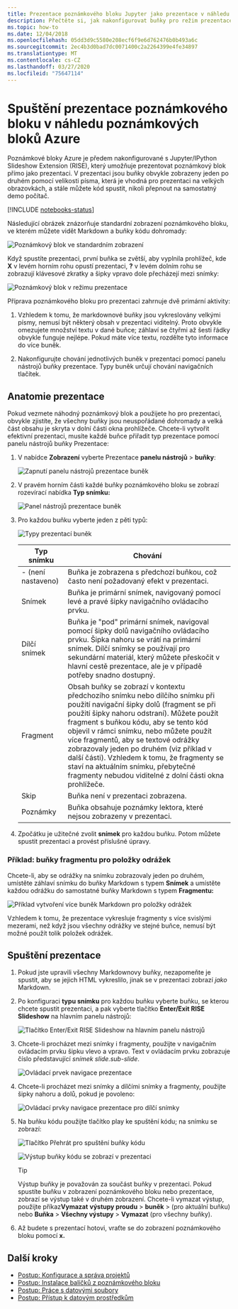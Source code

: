 ```yaml
---
title: Prezentace poznámkového bloku Jupyter jako prezentace v náhledu poznámkových bloků Azure
description: Přečtěte si, jak nakonfigurovat buňky pro režim prezentace v poznámkovém bloku Jupyter a potom prezentaci prezentovat pomocí rozšíření RISE.
ms.topic: how-to
ms.date: 12/04/2018
ms.openlocfilehash: 05dd3d9c5580e208ecf6f9e6d762476b0b493a6c
ms.sourcegitcommit: 2ec4b3d0bad7dc0071400c2a2264399e4fe34897
ms.translationtype: MT
ms.contentlocale: cs-CZ
ms.lasthandoff: 03/27/2020
ms.locfileid: "75647114"
---
```

# <a name="run-a-notebook-slideshow-in-azure-notebooks-preview"></a>Spuštění prezentace poznámkového bloku v náhledu poznámkových bloků Azure

Poznámkové bloky Azure je předem nakonfigurované s Jupyter/IPython Slideshow Extension (RISE), který umožňuje prezentovat poznámkový blok přímo jako prezentaci. V prezentaci jsou buňky obvykle zobrazeny jeden po druhém pomocí velikosti písma, která je vhodná pro prezentaci na velkých obrazovkách, a stále můžete kód spustit, nikoli přepnout na samostatný demo počítač.

[!INCLUDE [notebooks-status](../../includes/notebooks-status.md)]

Následující obrázek znázorňuje standardní zobrazení poznámkového bloku, ve kterém můžete vidět Markdown a buňky kódu dohromady:

![Poznámkový blok ve standardním zobrazení](media/slideshow/slideshow-notebook-view.png)

Když spustíte prezentaci, první buňka se zvětší, aby vyplnila prohlížeč, kde **X** v levém horním rohu opustí prezentaci, **?** v levém dolním rohu se zobrazují klávesové zkratky a šipky vpravo dole přecházejí mezi snímky:

![Poznámkový blok v režimu prezentace](media/slideshow/slideshow-slide-view.png)

Příprava poznámkového bloku pro prezentaci zahrnuje dvě primární aktivity:

1. Vzhledem k tomu, že markdownové buňky jsou vykreslovány velkými písmy, nemusí být některý obsah v prezentaci viditelný. Proto obvykle omezujete množství textu v dané buňce; záhlaví se čtyřmi až šesti řádky obvykle funguje nejlépe. Pokud máte více textu, rozdělte tyto informace do více buněk.

2. Nakonfigurujte chování jednotlivých buněk v prezentaci pomocí panelu nástrojů buňky prezentace. Typy buněk určují chování navigačních tlačítek.

## <a name="the-anatomy-of-a-slideshow"></a>Anatomie prezentace

Pokud vezmete náhodný poznámkový blok a použijete ho pro prezentaci, obvykle zjistíte, že všechny buňky jsou neuspořádané dohromady a velká část obsahu je skryta v dolní části okna prohlížeče. Chcete-li vytvořit efektivní prezentaci, musíte každé buňce přiřadit typ prezentace pomocí panelu nástrojů buňky Prezentace:

1. V nabídce **Zobrazení** vyberte Prezentace **panelu nástrojů** > **buňky**:

    ![Zapnutí panelu nástrojů prezentace buněk](media/slideshow/slideshow-view-cell-toolbar.png)

1. V pravém horním části každé buňky poznámkového bloku se zobrazí rozevírací nabídka **Typ snímku:**

    ![Panel nástrojů prezentace buněk](media/slideshow/slideshow-cell-toolbar.png)

1. Pro každou buňku vyberte jeden z pěti typů:

    ![Typy prezentací buněk](media/slideshow/slideshow-cell-slide-types.png)

    | Typ snímku | Chování |
    | --- | --- |
    | - (není nastaveno) | Buňka je zobrazena s předchozí buňkou, což často není požadovaný efekt v prezentaci. |
    | Snímek | Buňka je primární snímek, navigovaný pomocí levé a pravé šipky navigačního ovládacího prvku. |
    | Dílčí snímek | Buňka je "pod" primární snímek, navigoval pomocí šipky dolů navigačního ovládacího prvku. Šipka nahoru se vrátí na primární snímek. Dílčí snímky se používají pro sekundární materiál, který můžete přeskočit v hlavní cestě prezentace, ale je v případě potřeby snadno dostupný. |
    | Fragment | Obsah buňky se zobrazí v kontextu předchozího snímku nebo dílčího snímku při použití navigační šipky dolů (fragment se při použití šipky nahoru odstraní). Můžete použít fragment s buňkou kódu, aby se tento kód objevil v rámci snímku, nebo můžete použít více fragmentů, aby se textové odrážky zobrazovaly jeden po druhém (viz příklad v další části). Vzhledem k tomu, že fragmenty se staví na aktuálním snímku, přebytečné fragmenty nebudou viditelné z dolní části okna prohlížeče. |
    | Skip | Buňka není v prezentaci zobrazena. |
    | Poznámky | Buňka obsahuje poznámky lektora, které nejsou zobrazeny v prezentaci. |

1. Zpočátku je užitečné zvolit **snímek** pro každou buňku. Potom můžete spustit prezentaci a provést příslušné úpravy.

### <a name="example-fragment-cells-for-bullet-items"></a>Příklad: buňky fragmentu pro položky odrážek

Chcete-li, aby se odrážky na snímku zobrazovaly jeden po druhém, umístěte záhlaví snímku do buňky Markdown s typem **Snímek** a umístěte každou odrážku do samostatné buňky Markdown s typem **Fragmentu:**

![Příklad vytvoření více buněk Markdown pro položky odrážek](media/slideshow/slideshow-fragments.png)

Vzhledem k tomu, že prezentace vykresluje fragmenty s více svislými mezerami, než když jsou všechny odrážky ve stejné buňce, nemusí být možné použít tolik položek odrážek.

## <a name="run-the-slideshow"></a>Spuštění prezentace

1. Pokud jste upravili všechny Markdownovy buňky, nezapomeňte je spustit, aby se jejich HTML vykreslilo, jinak se v prezentaci zobrazí *jako* Markdown.

1. Po konfiguraci **typu snímku** pro každou buňku vyberte buňku, se kterou chcete spustit prezentaci, a pak vyberte tlačítko **Enter/Exit RISE Slideshow** na hlavním panelu nástrojů:

    ![Tlačítko Enter/Exit RISE Slideshow na hlavním panelu nástrojů](media/slideshow/slideshow-start.png)

1. Chcete-li procházet mezi snímky i fragmenty, použijte v navigačním ovládacím prvku šipku vlevo a vpravo. Text v ovládacím prvku zobrazuje číslo představující *snímek slide.sub-slide*.

    ![Ovládací prvek navigace prezentace](media/slideshow/slideshow-navigation-control.png)

1. Chcete-li procházet mezi snímky a dílčími snímky a fragmenty, použijte šipky nahoru a dolů, pokud je povoleno:

    ![Ovládací prvky navigace prezentace pro dílčí snímky](media/slideshow/slideshow-navigation-control-subslide.png)

1. Na buňku kódu použijte tlačítko play ke spuštění kódu; na snímku se zobrazí:

    ![Tlačítko Přehrát pro spuštění buňky kódu](media/slideshow/slideshow-run-code-cell.png)

    ![Výstup buňky kódu se zobrazí v prezentaci](media/slideshow/slideshow-run-code-cell-output.png)

    > [!Tip]
    > Výstup buňky je považován za součást buňky v prezentaci. Pokud spustíte buňku v zobrazení poznámkového bloku nebo prezentace, zobrazí se výstup také v druhém zobrazení. Chcete-li vymazat výstup, použijte příkaz**Vymazat** **výstupy proudu** >  **buněk** > (pro aktuální buňku) nebo **Buňka** > **Všechny výstupy** > **Vymazat** (pro všechny buňky).

1. Až budete s prezentací hotovi, vraťte se do zobrazení poznámkového bloku pomocí **x.**

## <a name="next-steps"></a>Další kroky

- [Postup: Konfigurace a správa projektů](configure-manage-azure-notebooks-projects.md)
- [Postup: Instalace balíčků z poznámkového bloku](install-packages-jupyter-notebook.md)
- [Postup: Práce s datovými soubory](work-with-project-data-files.md)
- [Postup: Přístup k datovým prostředkům](access-data-resources-jupyter-notebooks.md)
